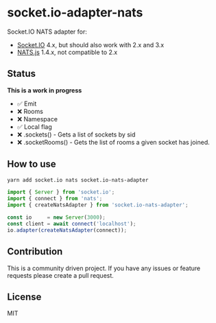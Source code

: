 # socket.io-adapter-nats

Socket.IO NATS adapter for:

- [Socket.IO](https://github.com/socketio/socket.io) 4.x, but should also work with 2.x and 3.x
- [NATS.js](https://github.com/nats-io/nats.js/) 1.4.x, not compatible to 2.x

## Status

**This is a work in progress**

- ✅ Emit
- ❌ Rooms
- ❌ Namespace
- ✅ Local flag
- ❌ .sockets() - Gets a list of sockets by sid
- ❌ .socketRooms() - Gets the list of rooms a given socket has joined.

## How to use

```bash
yarn add socket.io nats socket.io-nats-adapter
```

```ts
import { Server } from 'socket.io';
import { connect } from 'nats';
import { createNatsAdapter } from 'socket.io-nats-adapter';

const io     = new Server(3000);
const client = await connect('localhost');
io.adapter(createNatsAdapter(connect));
```

## Contribution

This is a community driven project. If you have any issues or feature requests please create a pull request.

## License

MIT
